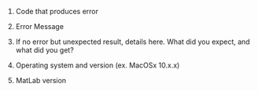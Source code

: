 1) Code that produces error

2) Error Message

3) If no error but unexpected result, details here. What did you expect, and what did you get?

3) Operating system and version (ex. MacOSx 10.x.x)
4) MatLab version
